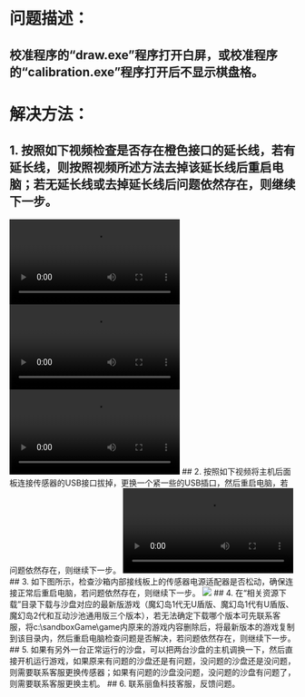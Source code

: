 # 问题描述：
## 校准程序的“draw.exe”程序打开白屏，或校准程序的“calibration.exe”程序打开后不显示棋盘格。
# 解决方法：
## 1. 按照如下视频检查是否存在橙色接口的延长线，若有延长线，则按照视频所述方法去掉该延长线后重启电脑；若无延长线或去掉延长线后问题依然存在，则继续下一步。
<video controls>
    <source src="videos/MagicIsland-Kinect-1-1.mp4" type="video/mp4">
</video>
<video controls>
    <source src="videos/MagicIsland-Kinect-1-2.mp4" type="video/mp4">
</video>
<video controls>
    <source src="videos/MagicIsland-Kinect-1-3.mp4" type="video/mp4">
</video>
## 2. 按照如下视频将主机后面板连接传感器的USB接口拔掉，更换一个紧一些的USB插口，然后重启电脑，若问题依然存在，则继续下一步。
<video controls>
    <source src="videos/MagicIsland-Kinect-1-4.mp4" type="video/mp4">
</video>
## 3. 如下图所示，检查沙箱内部接线板上的传感器电源适配器是否松动，确保连接正常后重启电脑，若问题依然存在，则继续下一步。
<image src="images/MagicIsland-Kinect-1-1.jpg">
</image>
## 4. 在“相关资源下载”目录下载与沙盘对应的最新版游戏（魔幻岛1代无U盾版、魔幻岛1代有U盾版、魔幻岛2代和互动沙池通用版三个版本），若无法确定下载哪个版本可先联系客服，将c:\sandboxGame\game内原来的游戏内容删除后，将最新版本的游戏复制到该目录内，然后重启电脑检查问题是否解决，若问题依然存在，则继续下一步。
## 5. 如果有另外一台正常运行的沙盘，可以把两台沙盘的主机调换一下，然后直接开机运行游戏，如果原来有问题的沙盘还是有问题，没问题的沙盘还是没问题，则需要联系客服更换传感器；如果有问题的沙盘没问题，没问题的沙盘有问题了，则需要联系客服更换主机。
## 6. 联系丽鱼科技客服，反馈问题。
